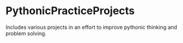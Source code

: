 # PythonicPracticeProjects
Includes various projects in an effort to improve pythonic thinking and problem solving.

